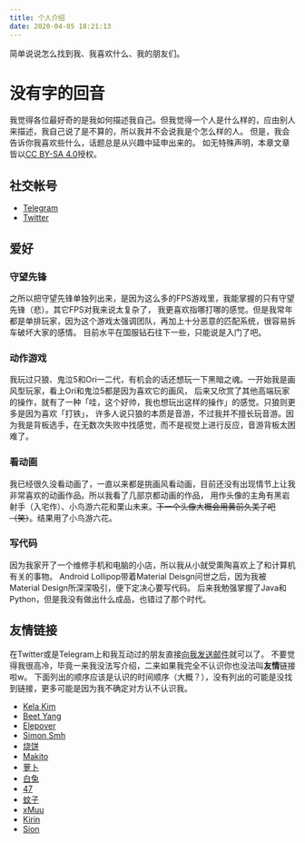 ```yaml
---
title: 个人介绍
date: 2020-04-05 18:21:13
---
```


简单说说怎么找到我、我喜欢什么、我的朋友们。
<!--more-->

# 没有字的回音
我觉得各位最好奇的是我如何描述我自己。但我觉得一个人是什么样的，应由别人来描述，我自己说了是不算的，所以我并不会说我是个怎么样的人。
但是，我会告诉你我喜欢些什么，话题总是从兴趣中延申出来的。
如无特殊声明，本章文章皆以[CC BY-SA 4.0](https://creativecommons.org/licenses/by-sa/4.0/)授权。

## 社交帐号
- [Telegram](https://t.me/WordlessEcho)
- [Twitter](https://twitter.com/Wordless_Echo)

## 爱好
### 守望先锋
之所以把守望先锋单独列出来，是因为这么多的FPS游戏里，我能掌握的只有守望先锋（悲）。其它FPS对我来说太复杂了，
我更喜欢指哪打哪的感觉。但是我常年都是单排玩家，因为这个游戏太强调团队，再加上十分恶意的匹配系统，很容易拆车破坏大家的感情。
目前水平在国服钻石往下一些，只能说是入门了吧。

### 动作游戏
我玩过只狼、鬼泣5和Ori一二代，有机会的话还想玩一下黑暗之魂。一开始我是画风型玩家，看上Ori和鬼泣5都是因为喜欢它的画风，
后来又欣赏了其他高端玩家的操作，就有了一种「哇，这个好帅，我也想玩出这样的操作」的感觉。只狼则更多是因为喜欢「打铁」，
许多人说只狼的本质是音游，不过我并不擅长玩音游。因为我是背板选手，在无数次失败中找感觉，而不是视觉上进行反应，音游背板太困难了。

### 看动画
我已经很久没看动画了，一直以来都是挑画风看动画，目前还没有出现情节上让我非常喜欢的动画作品。所以我看了几部京都动画的作品，
用作头像的主角有黑岩射手（入宅作）、小鸟游六花和栗山未来。~~下一个头像大概会用黄前久美子吧（笑）~~。结果用了小鸟游六花。

### 写代码
因为我家开了一个维修手机和电脑的小店，所以我从小就受熏陶喜欢上了和计算机有关的事物。
Android Lollipop带着Material Deisgn问世之后，因为我被Material Design所深深吸引，便下定决心要写代码。
后来我勉强掌握了Java和Python，但是我没有做出什么成品，也错过了那个时代。

## 友情链接
在Twitter或是Telegram上和我互动过的朋友直接[向我发送邮件](mailto://me@wordlessecho.com)就可以了。
不要觉得我很高冷，毕竟一来我没法写介绍，二来如果我完全不认识你也没法叫**友情**链接啦w。
下面列出的顺序应该是认识的时间顺序（大概？），没有列出的可能是没找到链接，更多可能是因为我不确定对方认不认识我。

- [Kela Kim](https://www.wsl.moe/)
- [Beet Yang](https://beetman.net/)
- [Elepover](https://daily.elepover.com/)
- [Simon Smh](https://simonsmh.cc/)
- [烧饼](https://feng.moe/)
- [Makito](https://mak1t0.cc/)
- [萝卜](https://eatradish.github.io/)
- [白兔](https://daisuke.moe/)
- [47](https://blog.cn47mp.moe/)
- [蚊子](https://qwq.moe/)
- [xMuu](https://blog.xmuu.dev/)
- [Kirin](https://9baka.moe)
- [Sion](https://blog.sion.moe/)
